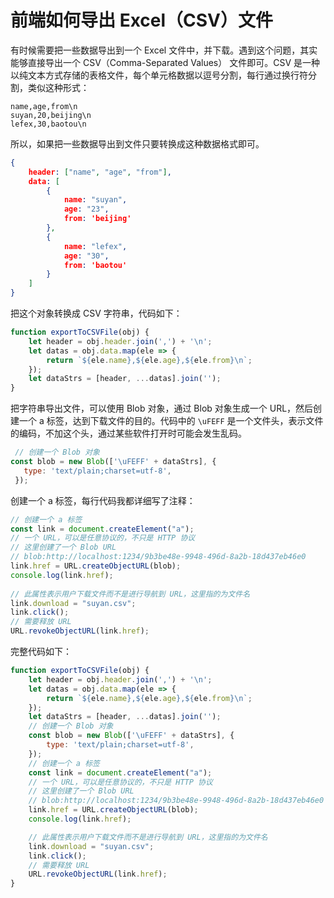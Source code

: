# 前端如何导出 Excel（CSV）文件

有时候需要把一些数据导出到一个 Excel 文件中，并下载。遇到这个问题，其实能够直接导出一个 CSV（Comma-Separated Values） 文件即可。CSV 是一种以纯文本方式存储的表格文件，每个单元格数据以逗号分割，每行通过换行符分割，类似这种形式：

```shell
name,age,from\n
suyan,20,beijing\n
lefex,30,baotou\n
```

所以，如果把一些数据导出到文件只要转换成这种数据格式即可。

```json
{
    header: ["name", "age", "from"],
    data: [
        {
            name: "suyan",
            age: "23",
            from: 'beijing'
        },
        {
            name: "lefex",
            age: "30",
            from: 'baotou'
        }
    ]
}
```

把这个对象转换成 CSV 字符串，代码如下：

```js
function exportToCSVFile(obj) {
    let header = obj.header.join(',') + '\n';
    let datas = obj.data.map(ele => {
        return `${ele.name},${ele.age},${ele.from}\n`;
    });
    let dataStrs = [header, ...datas].join('');
}
```

把字符串导出文件，可以使用 Blob 对象，通过 Blob 对象生成一个 URL，然后创建一个 a 标签，达到下载文件的目的。代码中的 `\uFEFF` 是一个文件头，表示文件的编码，不加这个头，通过某些软件打开时可能会发生乱码。 

```js
 // 创建一个 Blob 对象
const blob = new Blob(['\uFEFF' + dataStrs], {
   type: 'text/plain;charset=utf-8',
 });
```

创建一个 a 标签，每行代码我都详细写了注释：

```js
// 创建一个 a 标签
const link = document.createElement("a");
// 一个 URL，可以是任意协议的，不只是 HTTP 协议
// 这里创建了一个 Blob URL
// blob:http://localhost:1234/9b3be48e-9948-496d-8a2b-18d437eb46e0
link.href = URL.createObjectURL(blob);
console.log(link.href);
​
// 此属性表示用户下载文件而不是进行导航到 URL，这里指的为文件名
link.download = "suyan.csv";
link.click();
// 需要释放 URL
URL.revokeObjectURL(link.href);
```

完整代码如下：

```js
function exportToCSVFile(obj) {
    let header = obj.header.join(',') + '\n';
    let datas = obj.data.map(ele => {
        return `${ele.name},${ele.age},${ele.from}\n`;
    });
    let dataStrs = [header, ...datas].join('');
    // 创建一个 Blob 对象
    const blob = new Blob(['\uFEFF' + dataStrs], {
        type: 'text/plain;charset=utf-8',
    });
    // 创建一个 a 标签
    const link = document.createElement("a");
    // 一个 URL，可以是任意协议的，不只是 HTTP 协议
    // 这里创建了一个 Blob URL
    // blob:http://localhost:1234/9b3be48e-9948-496d-8a2b-18d437eb46e0
    link.href = URL.createObjectURL(blob);
    console.log(link.href);

    // 此属性表示用户下载文件而不是进行导航到 URL，这里指的为文件名
    link.download = "suyan.csv";
    link.click();
    // 需要释放 URL
    URL.revokeObjectURL(link.href);
}
```
